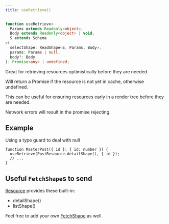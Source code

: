 ```yaml
---
title: useRetrieve()
---
```

```typescript
function useRetrieve<
  Params extends Readonly<object>,
  Body extends Readonly<object> | void,
  S extends Schema
>(
  selectShape: ReadShape<S, Params, Body>,
  params: Params | null,
  body?: Body
): Promise<any> | undefined;
```

Great for retrieving resources optimistically before they are needed.

Will return a Promise if the resource is not yet in cache, otherwise undefined.

This can be useful for ensuring resources early in a render tree before they are needed.

Network errors will result in the promise rejecting.

## Example

Using a type guard to deal with null

```tsx
function MasterPost({ id }: { id: number }) {
  useRetrieve(PostResource.detailShape(), { id });
  // ...
}
```

## Useful `FetchShape`s to send

[Resource](./Resource.md#provided-and-overridable-methods) provides these built-in:

- detailShape()
- listShape()

Feel free to add your own [FetchShape](./FetchShape.md) as well.
